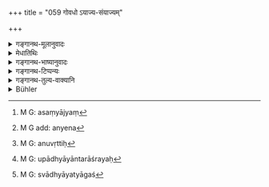 +++
title = "059 गोवधो ऽयाज्य-संयाज्यम्"

+++

<details><summary>गङ्गानथ-मूलानुवादः</summary>

Killing a cow, sacrificing for one unworthy to sacrifice, adultery, selling oneself, abandoning one’s father, mother, teacher, or son, or of Vedic study or Fire;—(59)
</details>

<details><summary>मेधातिथिः</summary>

**अयाज्या** अविरुद्धापातकिशूद्रादयस् तेषां संयाज्यं[^८२] संयाजनम् । भावे ण्यच् छादसः । **आत्मविक्रयं** गवादिद्रव्यवद् आत्मनः परविधेयकरणं दास्येन[^८३] । 


[^८३]:
     M G add: anyena


[^८२]:
     M G: asaṃyājyaṃ

- <u>अन्ये</u> तु "पारदार्यम् अविक्रयम्" इति पठन्ति । 

- अनुत्साहो निराहारः स्वल्प एवोपघाते ऽवसादाश्रयणम् । **गुरोस् त्यागो** यथावद् अननुवृत्तिः[^८४] । अध्यापनसमर्थे ऽध्यापयितर्य् उपाध्यापकान्तराश्रयः[^८५] । एवं **मातापित्रोः** । अपतितानां चैतेषां त्यागो दोषाय । पतितानां त्व् इष्ट एव । **स्वाध्यायाग्न्योस्** त्याग इति संबध्यते । स्वाध्यायस्य त्यागश्[^८६] च "अहर् अहः स्वाध्यायम् अधीयीत" इत्य् अस्य विधेर् अननुष्ठानम् । 


[^८६]:
     M G: svādhyāyatyāgaś


[^८५]:
     M G: upādhyāyāntarāśrayaḥ


[^८४]:
     M G: anuvṛttiḥ

- <u>किम्</u> ऐकाहिके माससांवत्सरिके वा त्यागे व्यतिक्रमो ऽयम् । 

- <u>अविशेषाद्</u> ऐहिके प्राप्नोति ।

- <u>तद् अयुक्तम्</u>, एतस्य विधेर् नित्यत्वात् । नित्यानां च व्यतिक्रमे प्रायश्चित्तान्तरं वक्ष्यति । तस्माद् विस्मरणपर्यन्तस् त्यागो ऽभिप्रेतः । 

- स ब्रह्मोज्झतापदेन सुरापानेन समीकृतः (म्ध् ११.५६) । तत्र विकल्पनार्थम् एतत् । अस्य च लघुत्वात् तस्य गुरुत्वाद् व्यवस्थायां विकल्पो योज्यः । तत्र यो वैदिक एवान्यस्मिन् कर्मणि युक्ततया स्वाध्यायं जहाति तस्योपपातकत्वम् । यस् तु भोगसेवयार्थपरतया कलहशीलतया जहाति तस्य सुरापानसमत्वम् । 

- **अग्नेस्** त्व् एकत्वविशिष्टस्येहोपादानाद् गृह्यस्येति द्रष्टव्यम् । प्राग् "अग्नीन्" (म्ध् ११.४०) इति बहुवचनात्, श्रौतानां ग्रहणम् । 

- <u>ननु</u> च तत्रापि चान्द्रायणम् उक्तम्, इहाप्य् उपपातकत्वात् तद् एवात्र वाच्यं ।

- <u>नैष दोषः</u> । उपपातकेष्व् अप्य् अन्यान्य् अपि प्रायश्चित्तानि सन्ति । शक्त्यपेक्षया गुरुलघुभावो न्यूनाधिकभावः । अतो नियमार्थं तत्र चान्द्रायणग्रहणम् । 

- **सुतस्य** त्यागो ऽभरणं गृहान् निष्काशनम् अशिशोः प्राप्तस्य च गुणवतः, पातकिनस् तु न दोषः ॥ ११.५९ ॥
</details>

<details><summary>गङ्गानथ-भाष्यानुवादः</summary>

The author now proceeds to describe the ‘*Minor offences*.’

‘*Those unworthy to sacrifice*,’—*i.e*., the outcast, the Śūdra and so forth,—‘sacrificing’ f or these. The use of the affix ‘*ṇya*’ in the nominal sense is a Vedic anomaly.

‘*Selling oneself*’— Making oneself a slave, subservient to another man, and thus putting himself on the same footing as the cow and such other properties as are sold.

Others read—‘*pāradāryamavikrayam*’—‘adultery and selling what should not be sold.’

What is meant by ‘*selling oneself*’ is taking service under an unrighteous master, when there is only slight trouble, in the shape of want of livelihood and the like.

The ‘*abandoning of the teacher*’—means the neglect of attention due to him; *e.g*., having recourse to another teacher, while the former teacher is quite competent to teach.

Similarly with the ‘*abandoning of* one’s *father and mother*.’

What is reprehensible is the abandoning of these when they are not outcasts. If they have become outcasts, their abandoning would be only right and proper.

The Construction is—‘*the abandoning of Vedic study and the Fire*’ The ‘*abandoning of Vedic study*’ means not carrying out in practice the injunction that ‘one should recite the Veda everyday.’

“Would the omission of this study for a single day, or for one year, Constitute this offence?”

Since the text contains no qualification, it would seem that omission for even one day would constitute the offence.

This, however, is not right. Because the injunction of daily study is a compulsory one; and a distinct expiation is going to be set forth later on for the omission of a compulsory duty. Hence what is meant here is such neglect as leads to the Veda being entirely forgotten.

This neglect having been declared (under 56) to be equal to ‘wine-drinking,’ the present text is meant to indicate an alternative expiation; the exact alternative to be employed should be determined by the comparative seriousness or otherwise of the neglect in any particular case. For instance, if the neglect of Vedic study is due to the man being engaged on another Vedic rite, his offence would be a
*minor* one; while if it is due to the man giving himself up to luxury,
or to moneymaking, or to quarrels,—his offence would be equal to ‘wine-drinking.’

As the ‘fire’ is spoken of in the singular, it should be understood to mean the *domestic fire*;—the *Śrauta* Fires having been all along spoken of in the plural.

“In connection with the offences of abandoning *the Śrauta* Fires, the
*Cāndrāyaṇa* penance has been declared to be the expiatory rite. In the
present context also, since the act would be of the nature of a *minor* offence, the expiation would consist of the same penance.”

There is no force in this objection; since in connection with *minor offences* also, diverse expiatory rites have been laid down;—the comparative seriousness or otherwise of the offence and the heaviness or lightness of the expiation being determined in each case by considerations of the capacity of the man concerned. And when the
*Cāndrāyaṇa* penance has been *mentioned* as *the* expiation for *minor
offences*, what is meant is that that penance represents the lowest limit ‘*Abandoning of the son*’— means omitting to support him, or turning him out of the house—when he is no longer an infant and is duly qualified. In the abandoning of a son who has become an outcast, there would be no wrong.—(59)
</details>

<details><summary>गङ्गानथ-टिप्पन्यः</summary>

This verse is quoted in *Prāyaścittavivekā* (p. 192), which has the
following notes—‘*Ayājya-saṃyājya*’, includes improper gifts and
teaching also,—‘*tyāga*’ of parents, *i.e*. neglecting to take care of
them,—‘*Svādhyāya-tyāga*’, forgetting the Veda that has been
learnt,—‘*agnityāga*’, through slothfulness,—‘*sutatyāga*’, neglecting
his feeding and education,—‘*ca*’ is meant to include the ‘abandoning of
the *wife*’ also.
</details>

<details><summary>गङ्गानथ-तुल्य-वाक्यानि</summary>

**(verses 11.58-66)  
**

See Comparative notes for [Verse
11.58].
</details>

<details><summary>Bühler</summary>

060	Slaying kine, sacrificing for those who are unworthy to sacrifice, adultery, selling oneself, casting off one's teacher, mother, father, or son, giving up the (daily) study of the Veda, and neglecting the (sacred domestic) fire,
</details>
